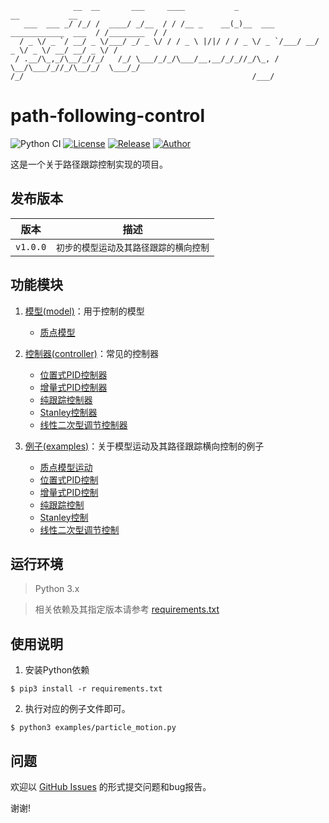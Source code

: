 ```
              __  __       ___     ____           _                             __           __
   ___  ___ _/ /_/ /  ____/ _/__  / / /__ _    __(_)__  ___ ____________  ___  / /________  / /
  / _ \/ _ `/ __/ _ \/___/ _/ _ \/ / / _ \ |/|/ / / _ \/ _ `/___/ __/ _ \/ _ \/ __/ __/ _ \/ / 
 / .__/\_,_/\__/_//_/   /_/ \___/_/_/\___/__,__/_/_//_/\_, /    \__/\___/_//_/\__/_/  \___/_/  
/_/                                                   /___/                                    
```
# path-following-control
![Python CI](https://github.com/JoveH-H/path-following-control/workflows/Python%20CI/badge.svg)
[![License](https://img.shields.io/badge/license-Apache%202-blue.svg)](./LICENSE)
[![Release](https://img.shields.io/badge/release-v1.0.0-brightgreen.svg)](https://github.com/JoveH-H/path-following-control/releases/tag/v1.0.0)
[![Author](https://img.shields.io/badge/author-Jove-orange.svg)](https://github.com/JoveH-H)

这是一个关于路径跟踪控制实现的项目。

## 发布版本

| 版本 | 描述 |
| --- | --- |
| `v1.0.0` | `初步的模型运动及其路径跟踪的横向控制` |

## 功能模块

1. [模型(model)](./model/README.md)：用于控制的模型
    - [质点模型](./model/particle.py)

2. [控制器(controller)](./controller/README.md)：常见的控制器
    - [位置式PID控制器](./controller/positional_pid.py)
    - [增量式PID控制器](./controller/incremental_pid.py)
    - [纯跟踪控制器](./controller/pure_pursuit.py)
    - [Stanley控制器](./controller/stanley.py)
    - [线性二次型调节控制器](./controller/lqr.py)

3. [例子(examples)](./examples/README.md)：关于模型运动及其路径跟踪横向控制的例子
    - [质点模型运动](./examples/particle_motion.py)
    - [位置式PID控制](./examples/positional_pid_control.py)
    - [增量式PID控制](./examples/incremental_pid_control.py)
    - [纯跟踪控制](./examples/pure_pursuit_control.py)
    - [Stanley控制](./examples/stanley_control.py)
    - [线性二次型调节控制](./examples/lqr_control.py)

## 运行环境
> Python 3.x

> 相关依赖及其指定版本请参考 [requirements.txt](./requirements.txt)

## 使用说明
1. 安装Python依赖
```shell
$ pip3 install -r requirements.txt
```

2. 执行对应的例子文件即可。
```shell
$ python3 examples/particle_motion.py
```

## 问题
欢迎以 [GitHub Issues](https://github.com/JoveH-H/path-following-control/issues) 的形式提交问题和bug报告。

谢谢!